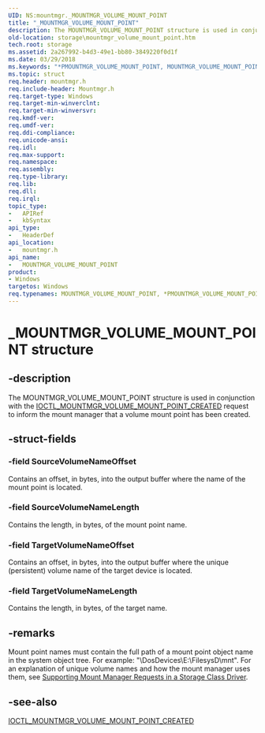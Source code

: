 ```yaml
---
UID: NS:mountmgr._MOUNTMGR_VOLUME_MOUNT_POINT
title: "_MOUNTMGR_VOLUME_MOUNT_POINT"
description: The MOUNTMGR_VOLUME_MOUNT_POINT structure is used in conjunction with the IOCTL_MOUNTMGR_VOLUME_MOUNT_POINT_CREATED request to inform the mount manager that a volume mount point has been created.
old-location: storage\mountmgr_volume_mount_point.htm
tech.root: storage
ms.assetid: 2a267992-b4d3-49e1-bb80-3849220f0d1f
ms.date: 03/29/2018
ms.keywords: "*PMOUNTMGR_VOLUME_MOUNT_POINT, MOUNTMGR_VOLUME_MOUNT_POINT, MOUNTMGR_VOLUME_MOUNT_POINT structure [Storage Devices], PMOUNTMGR_VOLUME_MOUNT_POINT, PMOUNTMGR_VOLUME_MOUNT_POINT structure pointer [Storage Devices], _MOUNTMGR_VOLUME_MOUNT_POINT, mountmgr/MOUNTMGR_VOLUME_MOUNT_POINT, mountmgr/PMOUNTMGR_VOLUME_MOUNT_POINT, storage.mountmgr_volume_mount_point, structs-mntmgr_afa5831e-a33d-4fb6-a67b-b0b4f459e19b.xml"
ms.topic: struct
req.header: mountmgr.h
req.include-header: Mountmgr.h
req.target-type: Windows
req.target-min-winverclnt: 
req.target-min-winversvr: 
req.kmdf-ver: 
req.umdf-ver: 
req.ddi-compliance: 
req.unicode-ansi: 
req.idl: 
req.max-support: 
req.namespace: 
req.assembly: 
req.type-library: 
req.lib: 
req.dll: 
req.irql: 
topic_type:
-	APIRef
-	kbSyntax
api_type:
-	HeaderDef
api_location:
-	mountmgr.h
api_name:
-	MOUNTMGR_VOLUME_MOUNT_POINT
product:
- Windows
targetos: Windows
req.typenames: MOUNTMGR_VOLUME_MOUNT_POINT, *PMOUNTMGR_VOLUME_MOUNT_POINT
---
```


# _MOUNTMGR_VOLUME_MOUNT_POINT structure


## -description


The MOUNTMGR_VOLUME_MOUNT_POINT structure is used in conjunction with the <a href="https://msdn.microsoft.com/library/windows/hardware/ff560485">IOCTL_MOUNTMGR_VOLUME_MOUNT_POINT_CREATED</a> request to inform the mount manager that a volume mount point has been created. 


## -struct-fields




### -field SourceVolumeNameOffset

Contains an offset, in bytes, into the output buffer where the name of the mount point is located. 


### -field SourceVolumeNameLength

Contains the length, in bytes, of the mount point name. 


### -field TargetVolumeNameOffset

Contains an offset, in bytes, into the output buffer where the unique (persistent) volume name of the target device is located. 


### -field TargetVolumeNameLength

Contains the length, in bytes, of the target name. 


## -remarks



Mount point names must contain the full path of a mount point object name in the system object tree. For example: "\DosDevices\E:\FilesysD\mnt". For an explanation of unique volume names and how the mount manager uses them, see <a href="https://msdn.microsoft.com/fb37f862-70d6-4514-b481-16f664346422">Supporting Mount Manager Requests in a Storage Class Driver</a>. 




## -see-also




<a href="https://msdn.microsoft.com/library/windows/hardware/ff560485">IOCTL_MOUNTMGR_VOLUME_MOUNT_POINT_CREATED</a>
 

 

